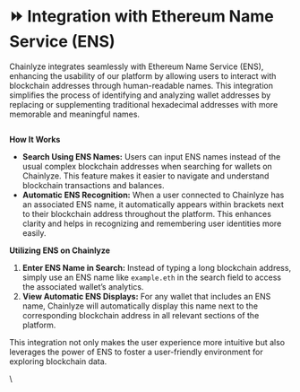 # ⏩ Integration with Ethereum Name Service (ENS)

Chainlyze integrates seamlessly with Ethereum Name Service (ENS), enhancing the usability of our platform by allowing users to interact with blockchain addresses through human-readable names. This integration simplifies the process of identifying and analyzing wallet addresses by replacing or supplementing traditional hexadecimal addresses with more memorable and meaningful names.

<figure><img src="broken-reference" alt=""><figcaption></figcaption></figure>

**How It Works**

* **Search Using ENS Names:** Users can input ENS names instead of the usual complex blockchain addresses when searching for wallets on Chainlyze. This feature makes it easier to navigate and understand blockchain transactions and balances.
* **Automatic ENS Recognition:** When a user connected to Chainlyze has an associated ENS name, it automatically appears within brackets next to their blockchain address throughout the platform. This enhances clarity and helps in recognizing and remembering user identities more easily.

**Utilizing ENS on Chainlyze**

1. **Enter ENS Name in Search:** Instead of typing a long blockchain address, simply use an ENS name like `example.eth` in the search field to access the associated wallet’s analytics.
2. **View Automatic ENS Displays:** For any wallet that includes an ENS name, Chainlyze will automatically display this name next to the corresponding blockchain address in all relevant sections of the platform.

This integration not only makes the user experience more intuitive but also leverages the power of ENS to foster a user-friendly environment for exploring blockchain data.

\
